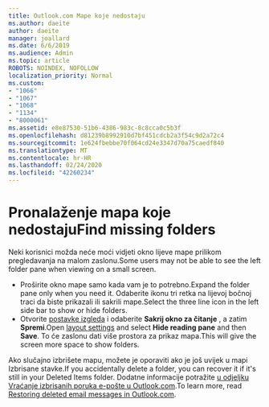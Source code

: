 ```yaml
---
title: Outlook.com Mape koje nedostaju
ms.author: daeite
author: daeite
manager: joallard
ms.date: 6/6/2019
ms.audience: Admin
ms.topic: article
ROBOTS: NOINDEX, NOFOLLOW
localization_priority: Normal
ms.custom:
- "1066"
- "1067"
- "1068"
- "1134"
- "8000061"
ms.assetid: e8e87530-51b6-4386-983c-8c8cca0c5b3f
ms.openlocfilehash: d81239b8992910d7bf451cdcb2a3f54c9d2a72c4
ms.sourcegitcommit: 1e624fbebbe70f064cd24e3347d70a75caedf840
ms.translationtype: MT
ms.contentlocale: hr-HR
ms.lasthandoff: 02/24/2020
ms.locfileid: "42260234"
---
```

# <a name="find-missing-folders"></a><span data-ttu-id="48003-102">Pronalaženje mapa koje nedostaju</span><span class="sxs-lookup"><span data-stu-id="48003-102">Find missing folders</span></span>

<span data-ttu-id="48003-103">Neki korisnici možda neće moći vidjeti okno lijeve mape prilikom pregledavanja na malom zaslonu.</span><span class="sxs-lookup"><span data-stu-id="48003-103">Some users may not be able to see the left folder pane when viewing on a small screen.</span></span>

- <span data-ttu-id="48003-104">Proširite okno mape samo kada vam je to potrebno.</span><span class="sxs-lookup"><span data-stu-id="48003-104">Expand the folder pane only when you need it.</span></span> <span data-ttu-id="48003-105">Odaberite ikonu tri retka na lijevoj bočnoj traci da biste prikazali ili sakrili mape.</span><span class="sxs-lookup"><span data-stu-id="48003-105">Select the three line icon in the left side bar to show or hide folders.</span></span>
- <span data-ttu-id="48003-106">Otvorite [postavke izgleda](https://outlook.live.com/mail/options/mail/layout) i odaberite **Sakrij okno za čitanje** , a zatim **Spremi**.</span><span class="sxs-lookup"><span data-stu-id="48003-106">Open [layout settings](https://outlook.live.com/mail/options/mail/layout) and select **Hide reading pane** and then **Save**.</span></span> <span data-ttu-id="48003-107">To će zaslonu dati više prostora za prikaz mapa.</span><span class="sxs-lookup"><span data-stu-id="48003-107">This will give the screen more space to show folders.</span></span>

<span data-ttu-id="48003-108">Ako slučajno izbrišete mapu, možete je oporaviti ako je još uvijek u mapi Izbrisane stavke.</span><span class="sxs-lookup"><span data-stu-id="48003-108">If you accidentally delete a folder, you can recover it if it's still in your Deleted Items folder.</span></span> <span data-ttu-id="48003-109">Dodatne informacije potražite [u odjeljku Vraćanje izbrisanih poruka e-pošte u Outlook.com](https://support.office.com/article/cf06ab1b-ae0b-418c-a4d9-4e895f83ed50).</span><span class="sxs-lookup"><span data-stu-id="48003-109">To learn more, read [Restoring deleted email messages in Outlook.com](https://support.office.com/article/cf06ab1b-ae0b-418c-a4d9-4e895f83ed50).</span></span>
